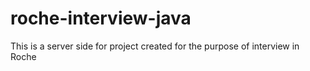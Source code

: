 # roche-interview-java
This is a server side for project created for the purpose of interview in Roche
